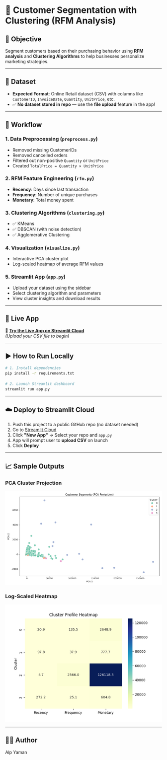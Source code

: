
# 🧠 Customer Segmentation with Clustering (RFM Analysis)

## 📌 Objective
Segment customers based on their purchasing behavior using **RFM analysis** and **Clustering Algorithms** to help businesses personalize marketing strategies.

---

## 📁 Dataset
- **Expected Format**: Online Retail dataset (CSV) with columns like `CustomerID`, `InvoiceDate`, `Quantity`, `UnitPrice`, etc.
- ✅ **No dataset stored in repo** — use the **file upload** feature in the app!

---

## 🧹 Workflow

### 1. Data Preprocessing (`preprocess.py`)
- Removed missing CustomerIDs
- Removed cancelled orders
- Filtered out non-positive `Quantity` or `UnitPrice`
- Created `TotalPrice = Quantity × UnitPrice`

### 2. RFM Feature Engineering (`rfm.py`)
- **Recency**: Days since last transaction
- **Frequency**: Number of unique purchases
- **Monetary**: Total money spent

### 3. Clustering Algorithms (`clustering.py`)
- ✅ KMeans
- ✅ DBSCAN (with noise detection)
- ✅ Agglomerative Clustering

### 4. Visualization (`visualize.py`)
- Interactive PCA cluster plot
- Log-scaled heatmap of average RFM values

### 5. Streamlit App (`app.py`)
- Upload your dataset using the sidebar
- Select clustering algorithm and parameters
- View cluster insights and download results

---

## 🚀 Live App

🔗 **[Try the Live App on Streamlit Cloud](https://customersegmentation-ryatoaz4q8wr9taxjchewh.streamlit.app)**  
_(Upload your CSV file to begin)_

---

## ▶️ How to Run Locally

```bash
# 1. Install dependencies
pip install -r requirements.txt

# 2. Launch Streamlit dashboard
streamlit run app.py
```

---

## ☁️ Deploy to Streamlit Cloud

1. Push this project to a public GitHub repo (no dataset needed)
2. Go to [Streamlit Cloud](https://streamlit.io/cloud)
3. Click **"New App"** → Select your repo and `app.py`
4. App will prompt user to **upload CSV** on launch
5. Click **Deploy**

---

## 📈 Sample Outputs

### PCA Cluster Projection
![PCA Projection](Customer_Segments(PCA_Projection).png)

### Log-Scaled Heatmap
![Cluster Heatmap](Cluster_profile_heatmap.png)

---

## 👨‍💻 Author
Alp Yaman

